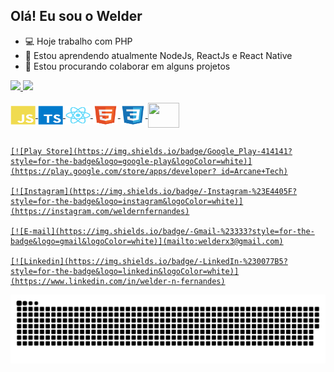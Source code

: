 ## Olá! Eu sou  o Welder

- 💻 Hoje trabalho com  PHP
- 🌱 Estou aprendendo atualmente NodeJs, ReactJs e React Native
- 💞️  Estou procurando colaborar em alguns projetos 

<div>
  <a href="https://github.com/welderfernandes">
  <img height="180em" src="https://github-readme-stats.vercel.app/api?username=welderfernandes&show_icons=true&theme=dracula&include_all_commits=true&count_private=true"/>
  <img height="180em" src="https://github-readme-stats.vercel.app/api/top-langs/?username=welderfernandes&layout=compact&langs_count=7&theme=dracula"/>
</div>
<div style="display: inline_block"><br>
  <img align="center"  height="30" width="40" src="https://raw.githubusercontent.com/devicons/devicon/master/icons/javascript/javascript-plain.svg">
  <img align="center"  height="30" width="40" src="https://raw.githubusercontent.com/devicons/devicon/master/icons/typescript/typescript-plain.svg">
  <img align="center"  height="30" width="40" src="https://raw.githubusercontent.com/devicons/devicon/master/icons/react/react-original.svg">
  <img align="center"  height="30" width="40" src="https://raw.githubusercontent.com/devicons/devicon/master/icons/html5/html5-original.svg">
  <img align="center"  height="30" width="40" src="https://raw.githubusercontent.com/devicons/devicon/master/icons/css3/css3-original.svg">
  <img align="center"  height="40" width="50" src="https://cdn.jsdelivr.net/gh/devicons/devicon/icons/php/php-plain.svg">
  
</div>

  
  ##
 
<div> 

    [![Play Store](https://img.shields.io/badge/Google_Play-414141?style=for-the-badge&logo=google-play&logoColor=white)](https://play.google.com/store/apps/developer? id=Arcane+Tech)
  
    [![Instagram](https://img.shields.io/badge/-Instagram-%23E4405F?style=for-the-badge&logo=instagram&logoColor=white)](https://instagram.com/weldernfernandes)
  
    [![E-mail](https://img.shields.io/badge/-Gmail-%23333?style=for-the-badge&logo=gmail&logoColor=white)](mailto:welderx3@gmail.com)
  
    [![Linkedin](https://img.shields.io/badge/-LinkedIn-%230077B5?style=for-the-badge&logo=linkedin&logoColor=white)](https://www.linkedin.com/in/welder-n-fernandes)
  

  ![Snake animation](https://github.com/welderfernandes/welderfernandes/blob/output/github-contribution-grid-snake.svg)
 
</div>
